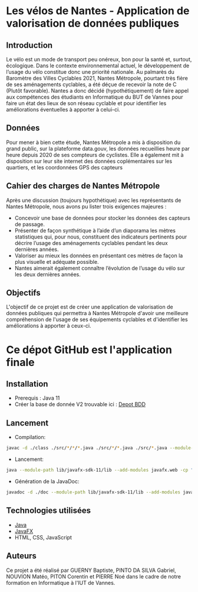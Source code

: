 # Les vélos de Nantes - Application de valorisation de données publiques

## Introduction
Le vélo est un mode de transport peu onéreux, bon pour la santé et, surtout, écologique. Dans le contexte environnemental actuel, le développement de l’usage du vélo constitue donc une priorité nationale. Au palmarès du Baromètre des Villes Cyclables 2021, Nantes Métropole, pourtant très fière de ses aménagements cyclables, a été déçue de recevoir la note de C (Plutôt favorable). Nantes a donc décidé (hypothétiquement) de faire appel aux compétences des étudiants en Informatique du BUT de Vannes pour faire un état des lieux de son réseau cyclable et pour identifier les améliorations éventuelles à apporter à celui-ci.

## Données
Pour mener à bien cette étude, Nantes Métropole a mis à disposition du grand public, sur la plateforme data.gouv, les données recueillies heure par heure depuis 2020 de ses compteurs de cyclistes. Elle a également mit à disposition sur leur site internet des données coplémentaires sur les quartiers, et les coordonnées GPS des capteurs

## Cahier des charges de Nantes Métropole
Après une discussion (toujours hypothétique) avec les représentants de Nantes Métropole, nous avons pu lister trois exigences majeures :
- Concevoir une base de données pour stocker les données des capteurs de passage.
- Présenter de façon synthétique à l’aide d’un diaporama les mètres statistiques qui, pour nous, constituent des indicateurs pertinents pour décrire l’usage des aménagements cyclables pendant les deux dernières années.
- Valoriser au mieux les données en présentant ces mètres de façon la plus visuelle et adéquate possible.
- Nantes aimerait également connaître l’évolution de l’usage du vélo sur les deux dernières années.

## Objectifs
L'objectif de ce projet est de créer une application de valorisation de données publiques qui permettra à Nantes Métropole d'avoir une meilleure compréhension de l'usage de ses équipements cyclables et d'identifier les améliorations à apporter à ceux-ci.

# Ce dépot GitHub est l'application finale
## Installation
 - Prerequis : Java 11
 - Créer la base de donnée V2 trouvable ici : [Depot BDD](https://github.com/BatLeDev/S2.01-BDD)

## Lancement
- Compilation:
```bash
javac -d ./class ./src/*/*/*.java ./src/*/*.java ./src/*.java --module-path lib/javafx-sdk-11/lib --add-modules javafx.web
```

- Lancement:
```bash
java --module-path lib/javafx-sdk-11/lib --add-modules javafx.web -cp "./class:./lib/mysql-connector-j-8.0.33.jar" MainApp
```

- Génération de la JavaDoc:
```bash
javadoc -d ./doc --module-path lib/javafx-sdk-11/lib --add-modules javafx.web ./src/*/*/*.java ./src/*/*.java ./src/*.java
```

## Technologies utilisées
- [Java](https://www.java.com/fr/)
- [JavaFX](https://openjfx.io/)
- HTML, CSS, JavaScript

## Auteurs
Ce projet a été réalisé par GUERNY Baptiste, PINTO DA SILVA Gabriel, NOUVION Matéo, PITON Corentin et PIERRE Noé dans le cadre de notre formation en Informatique à l'IUT de Vannes.
